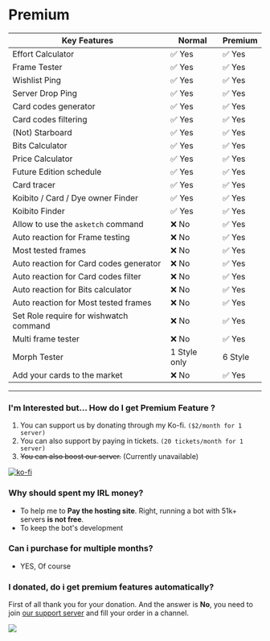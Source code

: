 # Premium

| Key Features                                         | Normal       | Premium      |
|------------------------------------------------------|--------------|--------------|
|Effort Calculator    							                   | ✅ Yes       | ✅ Yes       |
|Frame Tester          								               	 | ✅ Yes       | ✅ Yes       |
|Wishlist Ping       									                 | ✅ Yes       | ✅ Yes       |
|Server Drop Ping   								                   | ✅ Yes       | ✅ Yes       |
|Card codes generator 								               	 | ✅ Yes       | ✅ Yes       |
|Card codes filtering  									               | ✅ Yes       | ✅ Yes       |
|(Not) Starboard       								                 | ✅ Yes       | ✅ Yes       |
|Bits Calculator       								                 | ✅ Yes       | ✅ Yes       |
|Price Calculator       							                 | ✅ Yes       | ✅ Yes       |
|Future Edition schedule 							                 | ✅ Yes       | ✅ Yes       |
|Card tracer 						            	                 | ✅ Yes       | ✅ Yes       |
|Koibito / Card / Dye owner Finder                     | ✅ Yes       | ✅ Yes       |
|Koibito Finder 					        		                 | ✅ Yes       | ✅ Yes       |
|Allow to use the `asketch` command		                 | ❌ No        | ✅ Yes       |
|Auto reaction for Frame testing 				               | ❌ No        | ✅ Yes       |
|Most tested frames                                    | ❌ No        | ✅ Yes       |
|Auto reaction for Card codes generator                | ❌ No        | ✅ Yes       |
|Auto reaction for Card codes filter                   | ❌ No        | ✅ Yes       |
|Auto reaction for Bits calculator 			               | ❌ No        | ✅ Yes       |
|Auto reaction for Most tested frames 		             | ❌ No        | ✅ Yes       |
|Set Role require for wishwatch command                | ❌ No        | ✅ Yes       |
|Multi frame tester  										               | ❌ No        | ✅ Yes       |
|Morph Tester  													               | 1 Style only | 6 Style       |
|Add your cards to the market   				               | ❌ No        | ✅ Yes       |

----

### I'm Interested but... How do I get Premium Feature ?

1. You can support us by donating through my Ko-fi. `($2/month for 1 server)`
2. You can also support by paying in tickets. `(20 tickets/month for 1 server)`
3. ~~You can also boost our server.~~ (Currently unavailable)

[![ko-fi](https://ko-fi.com/img/githubbutton_sm.svg)](https://ko-fi.com/H2H04U7IR)

### Why should spent my IRL money?
- To help me to **Pay the hosting site**. Right, running a bot with 51k+ servers **is not free**.
- To keep the bot's development

### Can i purchase for multiple months?
- YES, Of course


### I donated, do i get premium features automatically?

First of all thank you for your donation. 
And the answer is **No**, you need to join [our support server](https://discord.gg/keqingbot) and fill your order in a channel.

![](/img/premium/order.png)
